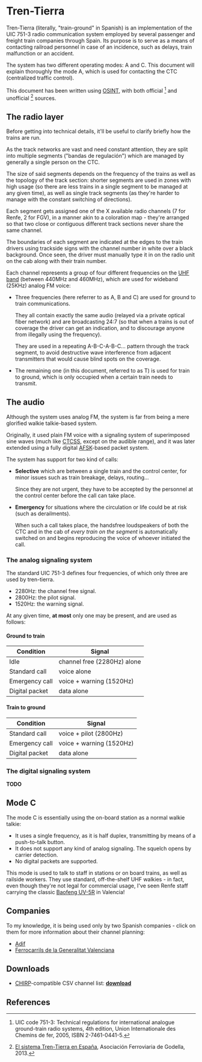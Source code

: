 ---
---

Tren-Tierra
===========

Tren-Tierra (literally, "train-ground" in Spanish) is an implementation of the UIC 751-3 radio communication system employed by several passenger and freight train companies through Spain. Its purpose is to serve as a means of contacting railroad personnel in case of an incidence, such as delays, train malfunction or an accident.

The system has two different operating modes: A and C. This document will explain thoroughly the mode A, which is used for contacting the CTC (centralized traffic control).

This document has been written using [OSINT](https://en.wikipedia.org/wiki/Open-source_intelligence), with both official [^uic-751-3] and unofficial [^afergodella] sources.

The radio layer
---------------

Before getting into technical details, it'll be useful to clarify briefly how the trains are run.

As the track networks are vast and need constant attention, they are split into multiple segments ("bandas de regulación") which are managed by generally a single person on the CTC.

The size of said segments depends on the frequency of the trains as well as the topology of the track section: shorter segments are used in zones with high usage (so there are less trains in a single segment to be managed at any given time), as well as single track segments (as they're harder to manage with the constant switching of directions).

Each segment gets assigned one of the X available radio channels (7 for Renfe, 2 for FGV), in a manner akin to a coloration map - they're arranged so that two close or contiguous different track sections never share the same channel.

The boundaries of each segment are indicated at the edges to the train drivers using trackside signs with the channel number in white over a black background. Once seen, the driver must manually type it in on the radio unit on the cab along with their train number.

Each channel represents a group of four different frequencies on the [UHF band](https://en.wikipedia.org/wiki/Ultra_high_frequency) (between 440MHz and 460MHz), which are used for wideband (25KHz) analog FM voice:

  - Three frequencies (here referrer to as A, B and C) are used for ground to train communications.
  
    They all contain exactly the same audio (relayed via a private optical fiber network) and are broadcasting 24:7 (so that when a trains is out of coverage the driver can get an indication, and to discourage anyone from illegally using the frequency).
  
    They are used in a repeating A-B-C-A-B-C... pattern through the track segment, to avoid destructive wave interference from adjacent transmitters that would cause blind spots on the coverage.

  - The remaining one (in this document, referred to as T) is used for train to ground, which is only occupied when a certain train needs to transmit.

The audio
---------

Although the system uses analog FM, the system is far from being a mere glorified walkie talkie-based system.

Originally, it used plain FM voice with a signaling system of superimposed sine waves (much like [CTCSS](https://en.wikipedia.org/wiki/Continuous_Tone-Coded_Squelch_System), except on the audible range), and it was later extended using a fully digital [AFSK](https://en.wikipedia.org/wiki/Frequency-shift_keying#Audio_frequency-shift_keying)-based packet system.

The system has support for two kind of calls:

  - **Selective** which are between a single train and the control center, for minor issues such as train breakage, delays, routing...

	Since they are not urgent, they have to be accepted by the personnel at the control center before the call can take place.

  - **Emergency** for situations where the circulation or life could be at risk (such as derailments).
  
    When such a call takes place, the handsfree loudspeakers of both the CTC and in the cab of _every train on the segment_ is automatically switched on and begins reproducing the voice of whoever initiated the call.

### The analog signaling system

The standard UIC 751-3 defines four frequencies, of which only three are used by tren-tierra.

  - 2280Hz: the channel free signal.
  - 2800Hz: the pilot signal.
  - 1520Hz: the warning signal.

At any given time, **at most** only one may be present, and are used as follows:

#### Ground to train

| Condition      | Signal                      |
|----------------|-----------------------------|
| Idle           | channel free (2280Hz) alone |
| Standard call  | voice alone                 |
| Emergency call | voice + warning (1520Hz)    |
| Digital packet | data alone                  |

#### Train to ground

| Condition      | Signal                   |
|----------------|--------------------------|
| Standard call  | voice + pilot (2800Hz)   |
| Emergency call | voice + warning (1520Hz) |
| Digital packet | data alone               |

### The digital signaling system

**TODO**

Mode C
------

The mode C is essentially using the on-board station as a normal walkie talkie:
 - It uses a single frequency, as it is half duplex, transmitting by means of a push-to-talk button.
 - It does not support any kind of analog signaling. The squelch opens by carrier detection.
 - No digital packets are supported.

This mode is used to talk to staff in stations or on board trains, as well as railside workers. They use standard, off-the-shelf UHF walkies - in fact, even though they're not legal for commercial usage, I've seen Renfe staff carrying the classic [Baofeng UV-5R](https://www.google.com/search?q=baofeng+uv-5r) in Valencia!

Companies
---------

To my knowledge, it is being used only by two Spanish companies - click on them for more information about their channel planning:

  - [Adif](adif.html)
  - [Ferrocarrils de la Generalitat Valenciana](fgv.html)

Downloads
---------

  - [CHIRP](https://chirp.danplanet.com/)-compatible CSV channel list: **[download](chirp.csv)**

References
----------

[^uic-751-3]: UIC code 751-3: Technical regulations for international analogue ground-train radio systems, 4th edition, Union Internationale des Chemins de fer, 2005, ISBN 2-7461-0441-5.
[^afergodella]: [El sistema Tren-Tierra en España](http://www.afergodella.es/el-sistema-tren-tierra-analogico-en-espana/), Asociación Ferroviaria de Godella, 2013.
